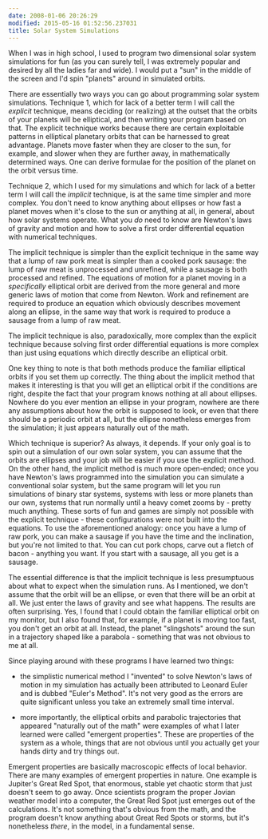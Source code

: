 ```yaml
---
date: 2008-01-06 20:26:29
modified: 2015-05-16 01:52:56.237031
title: Solar System Simulations
---
```


When I was in high school, I used to program two dimensional solar
system simulations for fun (as you can surely tell, I was extremely
popular and desired by all the ladies far and wide).  I would put a
"sun" in the middle of the screen and I'd spin "planets" around in
simulated orbits.

There are essentially two ways you can go about programming solar
system simulations. Technique 1, which for lack of a better term I
will call the *explicit* technique, means deciding (or realizing) at
the outset that the orbits of your planets will be elliptical, and
then writing your program based on that. The explicit technique works
because there are certain exploitable patterns in elliptical planetary
orbits that can be harnessed to great advantage. Planets move faster
when they are closer to the sun, for example, and slower when they are
further away, in mathematically determined ways. One can derive
formulae for the position of the planet on the orbit versus time.

Technique 2, which I used for my simulations and which for lack of a
better term I will call the *implicit* technique, is at the same time
simpler and more complex.  You don't need to know anything about
ellipses or how fast a planet moves when it's close to the sun or
anything at all, in general, about how solar systems operate. What you
*do* need to know are Newton's laws of gravity and motion and how to
solve a first order differential equation with numerical techniques.

The implicit technique is simpler than the explicit technique in the
same way that a lump of raw pork meat is simpler than a cooked pork
sausage: the lump of raw meat is unprocessed and unrefined, while a
sausage is both processed and refined.  The equations of motion for a
planet moving in a *specifically* elliptical orbit are derived from
the more general and more generic laws of motion that come from
Newton. Work and refinement are required to produce an equation which
obviously describes movement along an ellipse, in the same way that
work is required to produce a sausage from a lump of raw meat.

The implicit technique is also, paradoxically, more complex than the
explicit technique because solving first order differential equations
is more complex than just using equations which directly describe an
elliptical orbit.

One key thing to note is that both methods produce the familiar
elliptical orbits if you set them up correctly. The thing about the
implicit method that makes it interesting is that you will get an
elliptical orbit if the conditions are right, despite the fact that
your program knows nothing at all about ellipses.  Nowhere do you ever
mention an ellipse in your program, nowhere are there any assumptions
about how the orbit is supposed to look, or even that there should be
a periodic orbit at all, but the ellipse nonetheless emerges from the
simulation; it just appears naturally out of the math.

Which technique is superior?  As always, it depends. If your only goal
is to spin out a simulation of our own solar system, you can assume
that the orbits are ellipses and your job will be easier if you use
the explicit method.  On the other hand, the implicit method is much
more open-ended; once you have Newton's laws programmed into the
simulation you can simulate a conventional solar system, but the same
program will let you run simulations of binary star systems, systems
with less or more planets than our own, systems that run normally
until a heavy comet zooms by - pretty much anything. These sorts of
fun and games are simply not possible with the explicit technique -
these configurations were not built into the equations. To use the
aforementioned analogy: once you have a lump of raw pork, you can make
a sausage if you have the time and the inclination, but you're not
limited to that. You can cut pork chops, carve out a fletch of bacon -
anything you want. If you start with a sausage, all you get is a
sausage.

The essential difference is that the implicit technique is less
presumptuous about what to expect when the simulation runs. As I
mentioned, we don't assume that the orbit will be an ellipse, or even
that there will be an orbit at all. We just enter the laws of gravity
and see what happens.  The results are often surprising. Yes, I found
that I could obtain the familiar elliptical orbit on my monitor, but I
also found that, for example, if a planet is moving too fast, you
don't get an orbit at all. Instead, the planet "slingshots" around the
sun in a trajectory shaped like a parabola - something that was not
obvious to me at all.

Since playing around with these programs I have learned two things:

* the simplistic numerical method I "invented" to solve Newton's laws
  of motion in my simulation has actually been attributed to Leonard
  Euler and is dubbed "Euler's Method".  It's not very good as the
  errors are quite significant unless you take an extremely small
  time interval.

* more importantly, the elliptical orbits and parabolic trajectories
  that appeared "naturally out of the math" were examples of what I
  later learned were called "emergent properties". These are
  properties of the system as a whole, things that are not obvious
  until you actually get your hands dirty and try things out.

Emergent properties are basically macroscopic effects of local
behavior. There are many examples of emergent properties in
nature. One example is Jupiter's Great Red Spot, that enormous, stable
yet chaotic storm that just doesn't seem to go away. Once scientists
program the proper Jovian weather model into a computer, the Great Red
Spot just emerges out of the calculations. It's not something that's
obvious from the math, and the program doesn't know anything about
Great Red Spots or storms, but it's nonetheless *there*, in the model,
in a fundamental sense.